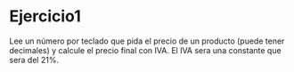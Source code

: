 # Ejercicio1


Lee un número por teclado que pida el precio de un producto (puede tener decimales) y calcule el precio final con IVA.
El IVA sera una constante que sera del 21%.
